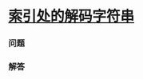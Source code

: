 # [索引处的解码字符串](https://leetcode-cn.com/problems/decoded-string-at-index)

### 问题



### 解答

```

```

